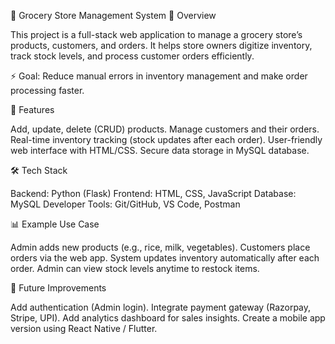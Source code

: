 🛒 Grocery Store Management System
📌 Overview

This project is a full-stack web application to manage a grocery store’s products, customers, and orders.
It helps store owners digitize inventory, track stock levels, and process customer orders efficiently.

⚡ Goal: Reduce manual errors in inventory management and make order processing faster.

🚀 Features

Add, update, delete (CRUD) products.
Manage customers and their orders.
Real-time inventory tracking (stock updates after each order).
User-friendly web interface with HTML/CSS.
Secure data storage in MySQL database.

🛠️ Tech Stack

Backend: Python (Flask)
Frontend: HTML, CSS, JavaScript
Database: MySQL
Developer Tools: Git/GitHub, VS Code, Postman


📊 Example Use Case

Admin adds new products (e.g., rice, milk, vegetables).
Customers place orders via the web app.
System updates inventory automatically after each order.
Admin can view stock levels anytime to restock items.

🔮 Future Improvements

Add authentication (Admin login).
Integrate payment gateway (Razorpay, Stripe, UPI).
Add analytics dashboard for sales insights.
Create a mobile app version using React Native / Flutter.
